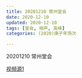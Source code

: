 ```yaml
---
title: 20201210 常州堂会
date: 2020-12-10
updated: 2020-12-10
tags: [堂会, 相声, 高峰] 
categories: (2020)庚子年场次

---
```


20201210 常州堂会



[视频源1]()
